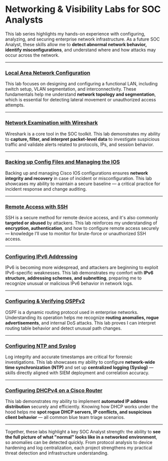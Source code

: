 # Networking & Visibility Labs for SOC Analysts

This lab series highlights my hands-on experience with configuring, analyzing, and securing enterprise network infrastructure. As a future SOC Analyst, these skills allow me to **detect abnormal network behavior, identify misconfigurations**, and understand where and how attacks may occur across the network.

---

###  [Local Area Network Configuration](https://github.com/bekinal/Local-Area-Network-Configuration/blob/main/README.md)
This lab focuses on designing and configuring a functional LAN, including switch setup, VLAN segmentation, and interconnectivity. These fundamentals help me understand **network topology and segmentation**, which is essential for detecting lateral movement or unauthorized access attempts.

---

###  [Network Examination with Wireshark](https://github.com/bekinal/Network-Examination-with-Wireshark/blob/main/README.md)
Wireshark is a core tool in the SOC toolkit. This lab demonstrates my ability to **capture, filter, and interpret packet-level data** to investigate suspicious traffic and validate alerts related to protocols, IPs, and session behavior.

---

###  [Backing up Config Files and Managing the IOS](https://github.com/bekinal/Backing-Up-Config-Files-and-Managing-the-IOS/blob/main/README.md)
Backing up and managing Cisco IOS configurations ensures **network integrity and recovery** in case of incident or misconfiguration. This lab showcases my ability to maintain a secure baseline — a critical practice for incident response and change auditing.

---

### [Remote Access with SSH](https://github.com/bekinal/Remote-Access-with-SSH/blob/main/README.md)
SSH is a secure method for remote device access, and it's also commonly **targeted or abused** by attackers. This lab reinforces my understanding of **encryption, authentication**, and how to configure remote access securely — knowledge I’ll use to monitor for brute-force or unauthorized SSH access.

---

###  [Configuring IPv6 Addressing](https://github.com/bekinal/Configuring-IPv6-Addressing-/blob/main/README.md)
IPv6 is becoming more widespread, and attackers are beginning to exploit IPv6-specific weaknesses. This lab demonstrates my comfort with **IPv6 structure, addressing schemes, and subnetting**, preparing me to recognize unusual or malicious IPv6 behavior in network logs.

---

###  [Configuring & Verifying OSPFv2](https://github.com/bekinal/Configuring-and-Verifying-OSPFv2/blob/main/README.md)
OSPF is a dynamic routing protocol used in enterprise networks. Understanding its operation helps me recognize **routing anomalies, rogue advertisements**, and internal DoS attacks. This lab proves I can interpret routing table behavior and detect unusual path changes.

---

###  [Configuring NTP and Syslog](https://github.com/bekinal/Configuring-NTP-and-Syslog/blob/main/README.md)
Log integrity and accurate timestamps are critical for forensic investigations. This lab showcases my ability to configure **network-wide time synchronization (NTP)** and set up **centralized logging (Syslog)** — skills directly aligned with SIEM deployment and correlation accuracy.

---

###  [Configuring DHCPv4 on a Cisco Router](https://github.com/bekinal/Configuring-DHCPv4-on-a-Cisco-Router/blob/main/README.md)
This lab demonstrates my ability to implement **automated IP address distribution** securely and efficiently. Knowing how DHCP works under the hood helps me **spot rogue DHCP servers, IP conflicts, and suspicious client behavior** — all common blue team triage scenarios.

---

Together, these labs highlight a key SOC Analyst strength: the ability to **see the full picture of what "normal" looks like in a networked environment**, so anomalies can be detected quickly. From protocol analysis to device hardening and log centralization, each project strengthens my practical threat detection and infrastructure understanding.

